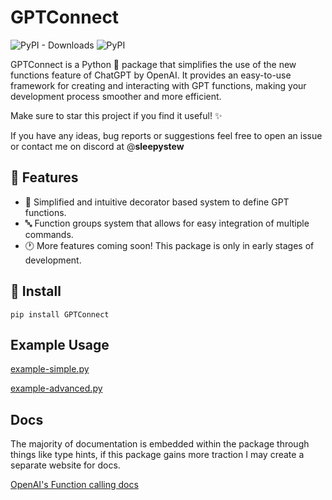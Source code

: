# GPTConnect

![PyPI - Downloads](https://img.shields.io/pypi/dd/gptconnect?color=success)
![PyPI](https://img.shields.io/pypi/v/gptconnect?label=version&color=blue)

GPTConnect is a Python 🐍 package that simplifies the use of the new functions feature of ChatGPT by OpenAI. It provides an easy-to-use framework for creating and interacting with GPT functions, making your development process smoother and more efficient.

Make sure to star this project if you find it useful! ✨

If you have any ideas, bug reports or suggestions feel free to open an issue or contact me on discord at @**sleepystew**

## 🔧 Features

- 🎉 Simplified and intuitive decorator based system to define GPT functions.
- 🔤 Function groups system that allows for easy integration of multiple commands.
- 🕐 More features coming soon! This package is only in early stages of development.

## 🚀 Install
`pip install GPTConnect`

## Example Usage
[example-simple.py](https://github.com/SleepyStew/gptconnect/blob/master/example-simple.py)

[example-advanced.py](https://github.com/SleepyStew/gptconnect/blob/master/example-advanced.py)

## Docs
The majority of documentation is embedded within the package through things like type hints, if this package gains more traction I may create a separate website for docs.

[OpenAI's Function calling docs](https://platform.openai.com/docs/guides/gpt/function-calling)
